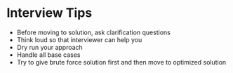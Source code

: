 # Interview Tips 
* Before moving to solution, ask clarification questions
* Think loud so that interviewer can help you
* Dry run your approach
* Handle all base cases 
* Try to give brute force solution first and then move to optimized solution